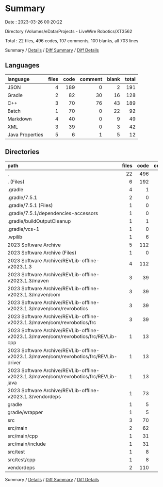 # Summary

Date : 2023-03-26 00:20:22

Directory /Volumes/eData/Projects - LiveWire Robotics/XT3562

Total : 22 files,  496 codes, 107 comments, 100 blanks, all 703 lines

Summary / [Details](details.md) / [Diff Summary](diff.md) / [Diff Details](diff-details.md)

## Languages
| language | files | code | comment | blank | total |
| :--- | ---: | ---: | ---: | ---: | ---: |
| JSON | 4 | 189 | 0 | 2 | 191 |
| Gradle | 2 | 82 | 30 | 16 | 128 |
| C++ | 3 | 70 | 76 | 43 | 189 |
| Batch | 1 | 70 | 0 | 22 | 92 |
| Markdown | 4 | 40 | 0 | 9 | 49 |
| XML | 3 | 39 | 0 | 3 | 42 |
| Java Properties | 5 | 6 | 1 | 5 | 12 |

## Directories
| path | files | code | comment | blank | total |
| :--- | ---: | ---: | ---: | ---: | ---: |
| . | 22 | 496 | 107 | 100 | 703 |
| . (Files) | 6 | 192 | 30 | 46 | 268 |
| .gradle | 4 | 1 | 1 | 4 | 6 |
| .gradle/7.5.1 | 2 | 0 | 0 | 2 | 2 |
| .gradle/7.5.1 (Files) | 1 | 0 | 0 | 1 | 1 |
| .gradle/7.5.1/dependencies-accessors | 1 | 0 | 0 | 1 | 1 |
| .gradle/buildOutputCleanup | 1 | 1 | 1 | 1 | 3 |
| .gradle/vcs-1 | 1 | 0 | 0 | 1 | 1 |
| .wpilib | 1 | 6 | 0 | 0 | 6 |
| 2023 Software Archive | 5 | 112 | 0 | 5 | 117 |
| 2023 Software Archive (Files) | 1 | 0 | 0 | 1 | 1 |
| 2023 Software Archive/REVLib-offline-v2023.1.3 | 4 | 112 | 0 | 4 | 116 |
| 2023 Software Archive/REVLib-offline-v2023.1.3/maven | 3 | 39 | 0 | 3 | 42 |
| 2023 Software Archive/REVLib-offline-v2023.1.3/maven/com | 3 | 39 | 0 | 3 | 42 |
| 2023 Software Archive/REVLib-offline-v2023.1.3/maven/com/revrobotics | 3 | 39 | 0 | 3 | 42 |
| 2023 Software Archive/REVLib-offline-v2023.1.3/maven/com/revrobotics/frc | 3 | 39 | 0 | 3 | 42 |
| 2023 Software Archive/REVLib-offline-v2023.1.3/maven/com/revrobotics/frc/REVLib-cpp | 1 | 13 | 0 | 1 | 14 |
| 2023 Software Archive/REVLib-offline-v2023.1.3/maven/com/revrobotics/frc/REVLib-driver | 1 | 13 | 0 | 1 | 14 |
| 2023 Software Archive/REVLib-offline-v2023.1.3/maven/com/revrobotics/frc/REVLib-java | 1 | 13 | 0 | 1 | 14 |
| 2023 Software Archive/REVLib-offline-v2023.1.3/vendordeps | 1 | 73 | 0 | 1 | 74 |
| gradle | 1 | 5 | 0 | 1 | 6 |
| gradle/wrapper | 1 | 5 | 0 | 1 | 6 |
| src | 3 | 70 | 76 | 43 | 189 |
| src/main | 2 | 62 | 76 | 40 | 178 |
| src/main/cpp | 1 | 31 | 55 | 23 | 109 |
| src/main/include | 1 | 31 | 21 | 17 | 69 |
| src/test | 1 | 8 | 0 | 3 | 11 |
| src/test/cpp | 1 | 8 | 0 | 3 | 11 |
| vendordeps | 2 | 110 | 0 | 1 | 111 |

Summary / [Details](details.md) / [Diff Summary](diff.md) / [Diff Details](diff-details.md)